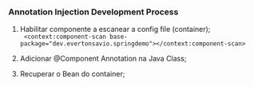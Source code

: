 ### Annotation Injection Development Process  
  
1. Habilitar componente a escanear a config file (container);  
``` <context:component-scan base-package="dev.evertonsavio.springdemo"></context:component-scan>```
  
2. Adicionar @Component Annotation na Java Class;   
  
3. Recuperar o Bean do container;  

